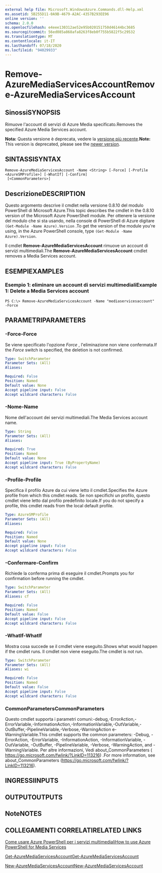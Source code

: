 ```yaml
---
external help file: Microsoft.WindowsAzure.Commands.dll-Help.xml
ms.assetid: 5B255D11-0A9B-4679-A2AC-4357B293EE96
online version: ''
schema: 2.0.0
ms.openlocfilehash: e4eee130312ae52e95b020151750d46144bc3685
ms.sourcegitcommit: 56ed085a868afa8263f8eb0f755b5822f5c29532
ms.translationtype: MT
ms.contentlocale: it-IT
ms.lasthandoff: 07/18/2020
ms.locfileid: "94029933"
---
```

# <span data-ttu-id="53596-101">Remove-AzureMediaServicesAccount</span><span class="sxs-lookup"><span data-stu-id="53596-101">Remove-AzureMediaServicesAccount</span></span>

## <span data-ttu-id="53596-102">Sinossi</span><span class="sxs-lookup"><span data-stu-id="53596-102">SYNOPSIS</span></span>
<span data-ttu-id="53596-103">Rimuove l'account di servizi di Azure Media specificato.</span><span class="sxs-lookup"><span data-stu-id="53596-103">Removes the specified Azure Media Services account.</span></span>

<span data-ttu-id="53596-104">**Nota:**  Questa versione è deprecata, vedere la [versione più recente](https://docs.microsoft.com/powershell/module/azurerm.media/?view=azurermps-5.4.0#media_services).</span><span class="sxs-lookup"><span data-stu-id="53596-104">**Note:**  This version is deprecated, please see the [newer version](https://docs.microsoft.com/powershell/module/azurerm.media/?view=azurermps-5.4.0#media_services).</span></span>

## <span data-ttu-id="53596-105">SINTASSI</span><span class="sxs-lookup"><span data-stu-id="53596-105">SYNTAX</span></span>

```
Remove-AzureMediaServicesAccount -Name <String> [-Force] [-Profile <AzureSMProfile>] [-WhatIf] [-Confirm]
 [<CommonParameters>]
```

## <span data-ttu-id="53596-106">Descrizione</span><span class="sxs-lookup"><span data-stu-id="53596-106">DESCRIPTION</span></span>
<span data-ttu-id="53596-107">Questo argomento descrive il cmdlet nella versione 0.8.10 del modulo PowerShell di Microsoft Azure.</span><span class="sxs-lookup"><span data-stu-id="53596-107">This topic describes the cmdlet in the 0.8.10 version of the Microsoft Azure PowerShell module.</span></span>
<span data-ttu-id="53596-108">Per ottenere la versione del modulo che si sta usando, nella console di PowerShell di Azure digitare `(Get-Module -Name Azure).Version` .</span><span class="sxs-lookup"><span data-stu-id="53596-108">To get the version of the module you're using, in the Azure PowerShell console, type `(Get-Module -Name Azure).Version`.</span></span>

<span data-ttu-id="53596-109">Il cmdlet **Remove-AzureMediaServicesAccount** rimuove un account di servizi multimediali.</span><span class="sxs-lookup"><span data-stu-id="53596-109">The **Remove-AzureMediaServicesAccount** cmdlet removes a Media Services account.</span></span>

## <span data-ttu-id="53596-110">ESEMPI</span><span class="sxs-lookup"><span data-stu-id="53596-110">EXAMPLES</span></span>

### <span data-ttu-id="53596-111">Esempio 1: eliminare un account di servizi multimediali</span><span class="sxs-lookup"><span data-stu-id="53596-111">Example 1: Delete a Media Services account</span></span>
```
PS C:\> Remove-AzureMediaServicesAccount -Name "mediaservicesaccount" -Force
```

## <span data-ttu-id="53596-112">PARAMETRI</span><span class="sxs-lookup"><span data-stu-id="53596-112">PARAMETERS</span></span>

### <span data-ttu-id="53596-113">-Force</span><span class="sxs-lookup"><span data-stu-id="53596-113">-Force</span></span>
<span data-ttu-id="53596-114">Se viene specificato l'opzione *Force* , l'eliminazione non viene confermata.</span><span class="sxs-lookup"><span data-stu-id="53596-114">If the *Force* switch is specified, the deletion is not confirmed.</span></span>

```yaml
Type: SwitchParameter
Parameter Sets: (All)
Aliases: 

Required: False
Position: Named
Default value: None
Accept pipeline input: False
Accept wildcard characters: False
```

### <span data-ttu-id="53596-115">-Nome</span><span class="sxs-lookup"><span data-stu-id="53596-115">-Name</span></span>
<span data-ttu-id="53596-116">Nome dell'account dei servizi multimediali.</span><span class="sxs-lookup"><span data-stu-id="53596-116">The Media Services account name.</span></span>

```yaml
Type: String
Parameter Sets: (All)
Aliases: 

Required: True
Position: Named
Default value: None
Accept pipeline input: True (ByPropertyName)
Accept wildcard characters: False
```

### <span data-ttu-id="53596-117">-Profile</span><span class="sxs-lookup"><span data-stu-id="53596-117">-Profile</span></span>
<span data-ttu-id="53596-118">Specifica il profilo Azure da cui viene letto il cmdlet.</span><span class="sxs-lookup"><span data-stu-id="53596-118">Specifies the Azure profile from which this cmdlet reads.</span></span>
<span data-ttu-id="53596-119">Se non specifichi un profilo, questo cmdlet viene letto dal profilo predefinito locale.</span><span class="sxs-lookup"><span data-stu-id="53596-119">If you do not specify a profile, this cmdlet reads from the local default profile.</span></span>

```yaml
Type: AzureSMProfile
Parameter Sets: (All)
Aliases: 

Required: False
Position: Named
Default value: None
Accept pipeline input: False
Accept wildcard characters: False
```

### <span data-ttu-id="53596-120">-Confermare</span><span class="sxs-lookup"><span data-stu-id="53596-120">-Confirm</span></span>
<span data-ttu-id="53596-121">Richiede la conferma prima di eseguire il cmdlet.</span><span class="sxs-lookup"><span data-stu-id="53596-121">Prompts you for confirmation before running the cmdlet.</span></span>

```yaml
Type: SwitchParameter
Parameter Sets: (All)
Aliases: cf

Required: False
Position: Named
Default value: False
Accept pipeline input: False
Accept wildcard characters: False
```

### <span data-ttu-id="53596-122">-WhatIf</span><span class="sxs-lookup"><span data-stu-id="53596-122">-WhatIf</span></span>
<span data-ttu-id="53596-123">Mostra cosa succede se il cmdlet viene eseguito.</span><span class="sxs-lookup"><span data-stu-id="53596-123">Shows what would happen if the cmdlet runs.</span></span>
<span data-ttu-id="53596-124">Il cmdlet non viene eseguito.</span><span class="sxs-lookup"><span data-stu-id="53596-124">The cmdlet is not run.</span></span>

```yaml
Type: SwitchParameter
Parameter Sets: (All)
Aliases: wi

Required: False
Position: Named
Default value: False
Accept pipeline input: False
Accept wildcard characters: False
```

### <span data-ttu-id="53596-125">CommonParameters</span><span class="sxs-lookup"><span data-stu-id="53596-125">CommonParameters</span></span>
<span data-ttu-id="53596-126">Questo cmdlet supporta i parametri comuni:-debug,-ErrorAction,-ErrorVariable,-InformationAction,-InformationVariable,-OutVariable,-OutBuffer,-PipelineVariable,-Verbose,-WarningAction e-WarningVariable.</span><span class="sxs-lookup"><span data-stu-id="53596-126">This cmdlet supports the common parameters: -Debug, -ErrorAction, -ErrorVariable, -InformationAction, -InformationVariable, -OutVariable, -OutBuffer, -PipelineVariable, -Verbose, -WarningAction, and -WarningVariable.</span></span> <span data-ttu-id="53596-127">Per altre informazioni, Vedi about_CommonParameters ( https://go.microsoft.com/fwlink/?LinkID=113216) .</span><span class="sxs-lookup"><span data-stu-id="53596-127">For more information, see about_CommonParameters (https://go.microsoft.com/fwlink/?LinkID=113216).</span></span>

## <span data-ttu-id="53596-128">INGRESSI</span><span class="sxs-lookup"><span data-stu-id="53596-128">INPUTS</span></span>

## <span data-ttu-id="53596-129">OUTPUT</span><span class="sxs-lookup"><span data-stu-id="53596-129">OUTPUTS</span></span>

## <span data-ttu-id="53596-130">Note</span><span class="sxs-lookup"><span data-stu-id="53596-130">NOTES</span></span>

## <span data-ttu-id="53596-131">COLLEGAMENTI CORRELATI</span><span class="sxs-lookup"><span data-stu-id="53596-131">RELATED LINKS</span></span>

[<span data-ttu-id="53596-132">Come usare Azure PowerShell per i servizi multimediali</span><span class="sxs-lookup"><span data-stu-id="53596-132">How to use Azure PowerShell for Media Services</span></span>](https://go.microsoft.com/fwlink/?LinkId=324179)

[<span data-ttu-id="53596-133">Get-AzureMediaServicesAccount</span><span class="sxs-lookup"><span data-stu-id="53596-133">Get-AzureMediaServicesAccount</span></span>](./Get-AzureMediaServicesAccount.md)

[<span data-ttu-id="53596-134">New-AzureMediaServicesAccount</span><span class="sxs-lookup"><span data-stu-id="53596-134">New-AzureMediaServicesAccount</span></span>](./New-AzureMediaServicesAccount.md)


